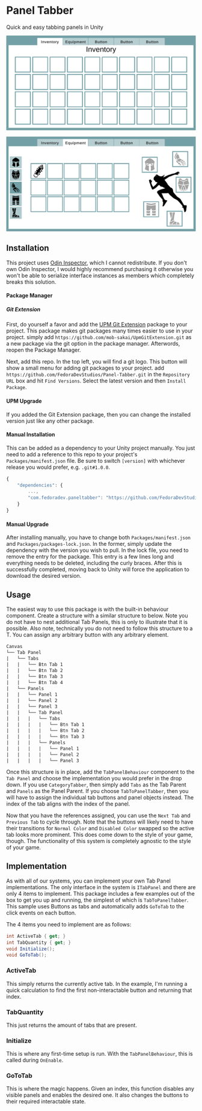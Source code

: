 # Panel Tabber

Quick and easy tabbing panels in Unity

![Tab Panel 1](Resources/TabPanel1.png)

![Tab Panel 2](Resources/TabPanel2.png)

## Installation
This project uses [Odin Inspector](https://assetstore.unity.com/packages/tools/utilities/odin-inspector-and-serializer-89041), which I cannot redistribute. If you don't own Odin Inspector, I would highly recommend purchasing it otherwise you won't be able to serialize interface instances as members which completely breaks this solution.

#### Package Manager
##### Git Extension
First, do yourself a favor and add the [UPM Git Extension](https://github.com/mob-sakai/UpmGitExtension) package to your project. This package makes git packages many times easier to use in your project. simply add `https://github.com/mob-sakai/UpmGitExtension.git` as a new package via the git option in the package manager. Afterwords, reopen the Package Manager.

Next, add this repo. In the top left, you will find a git logo. This button will show a small menu for adding git packages to your project. add `https://github.com/FedoraDevStudios/Panel-Tabber.git` in the `Repository URL` box and hit `Find Versions`. Select the latest version and then `Install Package`.

#### UPM Upgrade
If you added the Git Extension package, then you can change the installed version just like any other package.

#### Manual Installation
This can be added as a dependency to your Unity project manually. You just need to add a reference to this repo to your project's `Packages/manifest.json` file. Be sure to switch `[version]` with whichever release you would prefer, e.g. `.git#1.0.0`.

```js
{
	"dependencies": {
		...,
		"com.fedoradev.paneltabber": "https://github.com/FedoraDevStudios/Panel-Tabber.git#[version]"
	}
}
```

#### Manual Upgrade
After installing manually, you have to change both `Packages/manifest.json` and `Packages/packages-lock.json`. In the former, simply update the dependency with the version you wish to pull. In the lock file, you need to remove the entry for the package. This entry is a few lines long and everything needs to be deleted, including the curly braces. After this is successfully completed, moving back to Unity will force the application to download the desired version.

## Usage
The easiest way to use this package is with the built-in behaviour component. Create a structure with a similar structure to below. Note you do not have to nest additional Tab Panels, this is only to illustrate that it is possible. Also note, technically you do not need to follow this structure to a T. You can assign any arbitrary button with any arbitrary element.

```
Canvas
└── Tab Panel
|	└── Tabs
|	|	└── Btn Tab 1
|	|	└── Btn Tab 2
|	|	└── Btn Tab 3
|	|	└── Btn Tab 4
|	└── Panels
|	|	└── Panel 1
|	|	└── Panel 2
|	|	└── Panel 3
|	|	└── Tab Panel
|	|	|	└── Tabs
|	|	|	|	└── Btn Tab 1
|	|	|	|	└── Btn Tab 2
|	|	|	|	└── Btn Tab 3
|	|	|	└── Panels
|	|	|	|	└── Panel 1
|	|	|	|	└── Panel 2
|	|	|	|	└── Panel 3
```

Once this structure is in place, add the `TabPanelBehaviour` component to the `Tab Panel` and choose the implementation you would prefer in the drop down. If you use `CategoryTabber`, then simply add `Tabs` as the Tab Parent and `Panels` as the Panel Parent. If you choose `TabToPanelTabber`, then you will have to assign the individual tab buttons and panel objects instead. The index of the tab aligns with the index of the panel.

Now that you have the references assigned, you can use the `Next Tab` and `Previous Tab` to cycle through. Note that the buttons will likely need to have their transitions for `Normal Color` and `Disabled Color` swapped so the active tab looks more prominent. This does come down to the style of your game, though. The functionality of this system is completely agnostic to the style of your game.

## Implementation
As with all of our systems, you can implement your own Tab Panel implementations. The only interface in the system is `ITabPanel` and there are only 4 items to implement. This package includes a few examples out of the box to get you up and running, the simplest of which is `TabToPanelTabber`. This sample uses Buttons as tabs and automatically adds `GoToTab` to the click events on each button.

The 4 items you need to implement are as follows:
```c#
int ActiveTab { get; }
int TabQuantity { get; }
void Initialize();
void GoToTab();
```

### ActiveTab
This simply returns the currently active tab. In the example, I'm running a quick calculation to find the first non-interactable button and returning that index.

### TabQuantity
This just returns the amount of tabs that are present.

### Initialize
This is where any first-time setup is run. With the `TabPanelBehaviour`, this is called during `OnEnable`.

### GoToTab
This is where the magic happens. Given an index, this function disables any visible panels and enables the desired one. It also changes the buttons to their required interactable state.